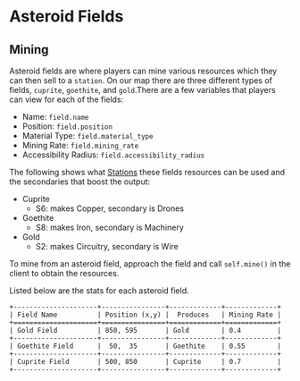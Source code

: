 # Asteroid Fields

## Mining

Asteroid fields are where players can mine various resources which they can then sell to a ```station```. On our map there are three different types of fields, ```cuprite```, ```goethite```, and ```gold```.There are a few variables that players can view for each of the fields:
* Name: ```field.name```
* Position: ```field.position```
* Material Type: ```field.material_type```
* Mining Rate: ```field.mining_rate```
* Accessibility Radius: ```field.accessibility_radius```

The following shows what [Stations](stations.html) these fields resources can be used and the secondaries that boost the output:
* Cuprite
    * S6: makes Copper, secondary is Drones
* Goethite
    * S8: makes Iron, secondary is Machinery
* Gold
    * S2: makes Circuitry, secondary is Wire
 

To mine from an asteroid field, approach the field and call `self.mine()` in the client to obtain the resources.


Listed below are the stats for each asteroid field.
```
+---------------------+----------------+-------------+-------------+
| Field Name          | Position (x,y) |  Produces   | Mining Rate |
+=====================+================+=============+=============+
| Gold Field          | 850, 595       | Gold        | 0.4         |
+---------------------+----------------+-------------+-------------+
| Goethite Field      |  50,  35       | Goethite    | 0.55        |
+---------------------+----------------+-------------+-------------+
| Cuprite Field       | 500, 850       | Cuprite     | 0.7         |
+---------------------+----------------+-------------+-------------+